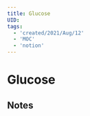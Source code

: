 ```yaml
---
title: Glucose
UID: 
tags:
  - 'created/2021/Aug/12'
  - 'MOC'
  - 'notion'
---
```

# Glucose

## Notes

